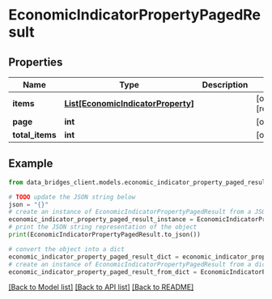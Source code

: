 # EconomicIndicatorPropertyPagedResult


## Properties

Name | Type | Description | Notes
------------ | ------------- | ------------- | -------------
**items** | [**List[EconomicIndicatorProperty]**](EconomicIndicatorProperty.md) |  | [optional] [readonly] 
**page** | **int** |  | [optional] 
**total_items** | **int** |  | [optional] 

## Example

```python
from data_bridges_client.models.economic_indicator_property_paged_result import EconomicIndicatorPropertyPagedResult

# TODO update the JSON string below
json = "{}"
# create an instance of EconomicIndicatorPropertyPagedResult from a JSON string
economic_indicator_property_paged_result_instance = EconomicIndicatorPropertyPagedResult.from_json(json)
# print the JSON string representation of the object
print(EconomicIndicatorPropertyPagedResult.to_json())

# convert the object into a dict
economic_indicator_property_paged_result_dict = economic_indicator_property_paged_result_instance.to_dict()
# create an instance of EconomicIndicatorPropertyPagedResult from a dict
economic_indicator_property_paged_result_from_dict = EconomicIndicatorPropertyPagedResult.from_dict(economic_indicator_property_paged_result_dict)
```
[[Back to Model list]](../README.md#documentation-for-models) [[Back to API list]](../README.md#documentation-for-api-endpoints) [[Back to README]](../README.md)


